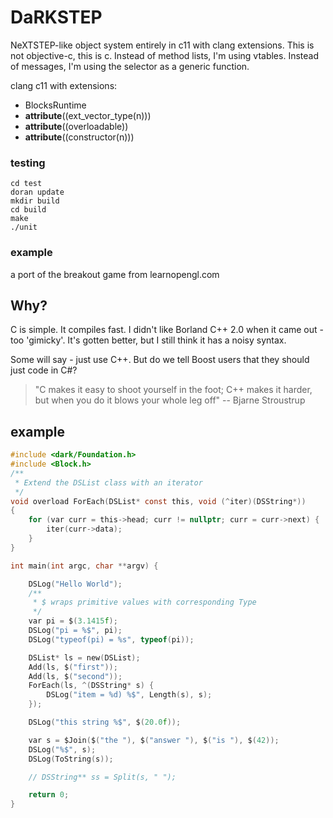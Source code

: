 # DaRKSTEP

NeXTSTEP-like object system entirely in c11 with clang extensions. This is not objective-c, this is c. Instead of method lists, I'm using vtables. Instead of messages, I'm using the selector as a generic function.

clang c11 with extensions:
* BlocksRuntime
* __attribute__((ext_vector_type(n)))
* __attribute__((overloadable))
* __attribute__((constructor(n)))


### testing

    cd test
    doran update
    mkdir build
    cd build
    make
    ./unit

### example
a port of the breakout game from learnopengl.com

## Why?
C is simple. It compiles fast. I didn't like Borland C++ 2.0 when it came out - too 'gimicky'. It's gotten better, but I still think it has a noisy syntax. 

Some will say - just use C++. But do we tell Boost users that they should just code in C#?

> "C makes it easy to shoot yourself in the foot; C++ makes it harder, but when you do it blows your whole leg off" -- Bjarne Stroustrup

## example
```c
#include <dark/Foundation.h>
#include <Block.h>
/**
 * Extend the DSList class with an iterator
 */
void overload ForEach(DSList* const this, void (^iter)(DSString*))
{
    for (var curr = this->head; curr != nullptr; curr = curr->next) {
        iter(curr->data);
    }
}

int main(int argc, char **argv) {

    DSLog("Hello World");
    /**
     * $ wraps primitive values with corresponding Type
     */
    var pi = $(3.1415f);
    DSLog("pi = %$", pi);
    DSLog("typeof(pi) = %s", typeof(pi));

    DSList* ls = new(DSList);
    Add(ls, $("first"));
    Add(ls, $("second"));
    ForEach(ls, ^(DSString* s) {
        DSLog("item = %d) %$", Length(s), s);
    });

    DSLog("this string %$", $(20.0f));

    var s = $Join($("the "), $("answer "), $("is "), $(42));
    DSLog("%$", s);
    DSLog(ToString(s));

    // DSString** ss = Split(s, " ");

    return 0;
}


```


